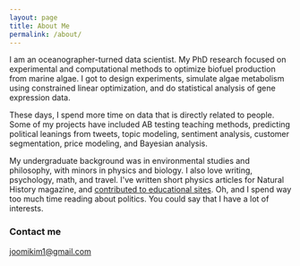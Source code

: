 ```yaml
---
layout: page
title: About Me
permalink: /about/
---
```


I am an oceanographer-turned data scientist. My PhD research focused on experimental and computational methods to optimize biofuel production from marine algae. I got to design experiments, simulate algae metabolism using constrained linear optimization, and do statistical analysis of gene expression data. 

These days, I spend more time on data that is directly related to people. Some of my projects have included AB testing teaching methods, predicting political leanings from tweets, topic modeling, sentiment analysis, customer segmentation, price modeling, and Bayesian analysis. 


My undergraduate background was in environmental studies and philosophy, with minors in physics and biology. I also love writing, psychology, math, and travel.  I've written short physics articles for Natural History magazine, and [contributed to educational sites](https://ivyed.net/engaging-girls-in-stem/). Oh, and I spend way too much time reading about politics. You could say that I have a lot of interests.


### Contact me
[joomikim1@gmail.com](mailto:joomikim1@gmail.com)
